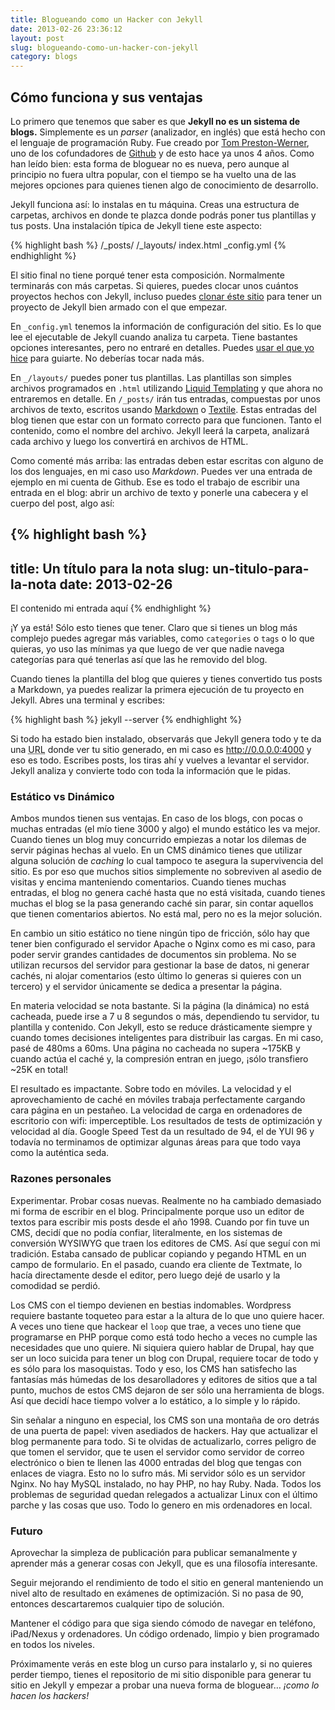 ```yaml
---
title: Blogueando como un Hacker con Jekyll
date: 2013-02-26 23:36:12
layout: post
slug: blogueando-como-un-hacker-con-jekyll
category: blogs
---
```


## Cómo funciona y sus ventajas

Lo primero que tenemos que saber es que **Jekyll no es un sistema de blogs.** Simplemente es un *parser* (analizador, en inglés) que está hecho con el lenguaje de programación Ruby. Fue creado por [Tom Preston-Werner][tom], uno de los cofundadores de [Github][git] y de esto hace ya unos 4 años. Como han leído bien: esta forma de bloguear no es nueva, pero aunque al principio no fuera ultra popular, con el tiempo se ha vuelto una de las mejores opciones para quienes tienen algo de conocimiento de desarrollo.

Jekyll funciona así: lo instalas en tu máquina. Creas una estructura de carpetas, archivos en donde te plazca donde podrás poner tus plantillas y tus posts. Una instalación típica de Jekyll tiene este aspecto:

{% highlight bash %}
  /_posts/
  /_layouts/
  index.html
  _config.yml
{% endhighlight %}

El sitio final no tiene porqué tener esta composición. Normalmente terminarás con más carpetas. Si quieres, puedes clocar unos cuántos proyectos hechos con Jekyll, incluso puedes [clonar éste sitio](https://github.com/meerita/minidenet "meerita/minidenet · Github") para tener un proyecto de Jekyll bien armado con el que empezar.

En `_config.yml` tenemos la información de configuración del sitio. Es lo que lee el ejecutable de Jekyll cuando analiza tu carpeta. Tiene bastantes opciones interesantes, pero no entraré en detalles. Puedes [usar el que yo hice](https://github.com/meerita/minidenet/blob/master/_config.yml "minidenet/_config.yml at master · meerita/minidenet · GitHub") para guiarte. No deberías tocar nada más.

En `_/layouts/` puedes poner tus plantillas. Las plantillas son simples archivos programados en `.html` utilizando [Liquid Templating][liq] y que ahora no entraremos en detalle. En `/_posts/` irán tus entradas, compuestas por unos archivos de texto, escritos usando [Markdown][md] o [Textile][text]. Estas entradas del blog tienen que estar con un formato correcto para que funcionen. Tanto el contenido, como el nombre del archivo. Jekyll leerá la carpeta, analizará cada archivo y luego los convertirá en archivos de HTML.

Como comenté más arriba: las entradas deben estar escritas con alguno de los dos lenguajes, en mi caso uso *Markdown*. Puedes ver una entrada de ejemplo en mi cuenta de Github. Ese es todo el trabajo de escribir una entrada en el blog: abrir un archivo de texto y ponerle una cabecera y el cuerpo del post, algo así:

{% highlight bash %}
  ---
  title: Un título para la nota
  slug: un-titulo-para-la-nota
  date: 2013-02-26
  ---

  El contenido mi entrada aquí
{% endhighlight %}

¡Y ya está! Sólo esto tienes que tener. Claro que si tienes un blog más complejo puedes agregar más variables, como `categories` o `tags` o lo que quieras, yo uso las mínimas ya que luego de ver que nadie navega categorías para qué tenerlas así que las he removido del blog.



Cuando tienes la plantilla del blog que quieres y tienes convertido tus posts a Markdown, ya puedes realizar la primera
ejecución de tu proyecto en Jekyll. Abres una terminal y escribes:

{% highlight bash %}
  jekyll --server
{% endhighlight %}

Si todo ha estado bien instalado, observarás que Jekyll genera todo y te da una <abbr title="Uniform Resource Locator" lang="en">URL</abbr> donde ver tu sitio generado, en mi caso es http://0.0.0.0:4000 y eso es todo. Escribes posts, los tiras ahí y vuelves a levantar el servidor. Jekyll analiza y convierte todo con toda la información que le pidas.

### Estático vs Dinámico

Ambos mundos tienen sus ventajas. En caso de los blogs, con pocas o muchas entradas (el mío tiene 3000 y algo) el mundo estático les va mejor. Cuando tienes un blog muy concurrido empiezas a notar los dilemas de servir páginas hechas al vuelo. En un CMS dinámico tienes que utilizar alguna solución de *caching* lo cual tampoco te asegura la supervivencia del sitio. Es por eso que muchos sitios simplemente no sobreviven al asedio de visitas y encima manteniendo comentarios. Cuando tienes muchas entradas, el blog no genera caché hasta que no está visitada, cuando tienes muchas el blog se la pasa generando caché sin parar, sin contar aquellos que tienen comentarios abiertos. No está mal, pero no es la mejor solución.

En cambio un sitio estático no tiene ningún tipo de fricción, sólo hay que tener bien configurado el servidor Apache o Nginx como es mi caso, para poder servir grandes cantidades de documentos sin problema. No se utilizan recursos del servidor para gestionar la base de datos, ni generar cachés, ni alojar comentarios (esto último lo generas si quieres con un tercero) y el servidor únicamente se dedica a presentar la página.

En materia velocidad se nota bastante. Si la página (la dinámica) no está cacheada, puede irse a 7 u 8 segundos o más, dependiendo tu servidor, tu plantilla y contenido. Con Jekyll, esto se reduce drásticamente siempre y cuando tomes decisiones inteligentes para distribuir las cargas. En mi caso, pasé de 480ms a 60ms. Una página no cacheada no supera ~175KB y cuando actúa el caché y, la compresión entran en juego, ¡sólo transfiero ~25K en total!

El resultado es impactante. Sobre todo en móviles. La velocidad y el aprovechamiento de caché en móviles trabaja perfectamente cargando cara página en un pestañeo. La velocidad de carga en ordenadores de escritorio con wifi: imperceptible. Los resultados de tests de optimización y velocidad al día. Google Speed Test da un resultado de 94, el de YUI 96 y todavía no terminamos de optimizar algunas áreas para que todo vaya como la auténtica seda.

### Razones personales

Experimentar. Probar cosas nuevas. Realmente no ha cambiado demasiado mi forma de escribir en el blog. Principalmente porque uso un editor de textos para escribir mis posts desde el año 1998. Cuando por fin tuve un CMS, decidí que no podía confiar, literalmente, en los sistemas de conversión WYSIWYG que traen los editores de CMS. Así que seguí con mi tradición. Estaba cansado de publicar copiando y pegando HTML en un campo de formulario. En el pasado, cuando era cliente de Textmate, lo hacía directamente desde el editor, pero luego dejé de usarlo y la comodidad se perdió.

Los CMS con el tiempo devienen en bestias indomables. Wordpress requiere bastante toqueteo para estar a la altura de lo que uno quiere hacer. A veces uno tiene que hackear el `loop` que trae, a veces uno tiene que programarse en PHP porque como está todo hecho a veces no cumple las necesidades que uno quiere. Ni siquiera quiero hablar de Drupal, hay que ser un loco suicida para tener un blog con Drupal, requiere tocar de todo y es sólo para los masoquistas. Todo y eso, los CMS han satisfecho las fantasías más húmedas de los desarolladores y editores de sitios que a tal punto, muchos de estos CMS dejaron de ser sólo una herramienta de blogs. Así que decidí hace tiempo volver a lo estático, a lo simple y lo rápido.

Sin señalar a ninguno en especial, los CMS son una montaña de oro detrás de una puerta de papel: viven asediados de hackers. Hay que actualizar el blog permanente para todo. Si te olvidas de actualizarlo, corres peligro de que tomen el servidor, que te usen el servidor como servidor de correo electrónico o bien te llenen las 4000 entradas del blog que tengas con enlaces de viagra. Esto no lo sufro más. Mi servidor sólo es un servidor Nginx. No hay MySQL instalado, no hay PHP, no hay Ruby. Nada. Todos los problemas de seguridad quedan relegados a actualizar Linux con el último parche y las cosas que uso. Todo lo genero en mis ordenadores en local.

### Futuro

Aprovechar la simpleza de publicación para publicar semanalmente y aprender más a generar cosas con Jekyll, que es una filosofía  interesante.

Seguir mejorando el rendimiento de todo el sitio en general manteniendo un nivel alto de resultado en exámenes de optimización. Si no pasa de 90, entonces descartaremos cualquier tipo de solución.

Mantener el código para que siga siendo cómodo de navegar en teléfono, iPad/Nexus y ordenadores. Un código ordenado, limpio y bien programado en todos los niveles.

Próximamente verás en este blog un curso para instalarlo y, si no quieres perder tiempo, tienes el repositorio de mi sitio disponible para generar tu sitio en Jekyll y empezar a probar una nueva forma de bloguear… *¡como lo hacen los hackers!*

[jk]: http://jekyllrb.com/  "Google Search for life"
[tom]: http://tom.preston-werner.com/ "Tom Preston-Werner"
[git]: http://github.com/ "Github · Build software better, together."
[pages]: http://pages.github.com/ "Github Pages"
[ruby]: http://www.ruby-lang.org/es/ "Lenguaje de Programación Ruby"
[text]: http://textile.sitemonks.com/ "Textile 2.2 Test Page"
[md]: http://daringfireball.net/projects/markdown/ "Daring Fireball: Markdown"
[liq]: http://liquidmarkup.org "The Liquid Templating Markup"
